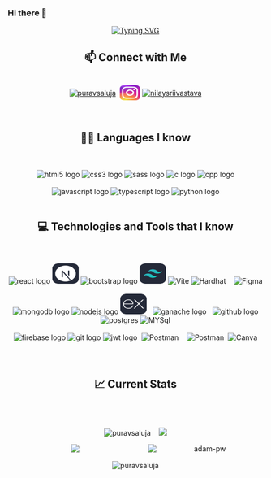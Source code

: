 ### Hi there 👋



<p align="center"><a href="https://github.com/purav001"><img src="https://readme-typing-svg.demolab.com?font=Fira+Code&duration=6000&pause=1000&color=2AA889&center=true&vCenter=true&width=435&lines=Hi+There%2C+I'm+Nilay+Srivastava%F0%9F%91%8B;A+Self-motivated+Tech+Enthusiast;Always+Learning+New+Things;" alt="Typing SVG" /></a></p>

<div align="center">
  
## :mailbox: Connect with Me</br>
<br/>
<a href="www.linkedin.com/in/puravsaluja4/" target="blank"><img align="center" src="https://raw.githubusercontent.com/rahuldkjain/github-profile-readme-generator/master/src/images/icons/Social/linked-in-alt.svg" alt="puravsaluja" height="30" width="40" /></a>&nbsp; 
<a href="https://www.instagram.com/puravsaluja13/" target="blank"><img align="center" src="https://github.com/wle8300/instagram-logo/blob/master/logo.svg" alt="puravsaluja" height="30" width="40" /></a>
<a href="https://personal-website-wine-sigma-44.vercel.app" target="blank"><img align="center" src="https://github.com/nilaysrivastava/nilaysrivastava/assets/139038819/3a1c61ba-c0fa-4f34-82e7-5a0791b33e14" alt="nilaysriivastava" height="30" width="40" /></a>
</p>
</div>

<br />
<p align="center">
<div align="center">

## :man_technologist: Languages I know
<br/>
<br/>
<img src="https://cdn.jsdelivr.net/gh/devicons/devicon/icons/html5/html5-original.svg" height="40" width="52" alt="html5 logo"  />
<img src="https://cdn.jsdelivr.net/gh/devicons/devicon/icons/css3/css3-original.svg" height="40" width="52" alt="css3 logo"  />
<img src="https://cdn.jsdelivr.net/gh/devicons/devicon/icons/sass/java-original.svg" height="40" width="52" alt="sass logo"  />
<img src="https://raw.githubusercontent.com/jmnote/z-icons/master/svg/c.svg" height="40" width="52" alt="c logo"  />
<img src="https://raw.githubusercontent.com/jmnote/z-icons/master/svg/cpp.svg" height="40" width="52" alt="cpp logo"  />
<br/>
<br/>
<img src="https://raw.githubusercontent.com/jmnote/z-icons/master/svg/javascript.svg" height="40" width="52" alt="javascript logo"  />
<img src="https://cdn.jsdelivr.net/gh/devicons/devicon/icons/typescript/typescript-original.svg" height="40" width="52" alt="typescript logo"  />
<img src="https://upload.wikimedia.org/wikipedia/commons/thumb/c/c3/Python-logo-notext.svg/230px-Python-logo-notext.svg.png" height="40" width="52" alt="python logo"  />
<br/>
<br/>

## :computer: Technologies and Tools that I know
  
<br />
  

<br />  
  
<img src="https://cdn.jsdelivr.net/gh/devicons/devicon/icons/react/react-original.svg" height="40" width="52" alt="react logo"  />
<img src="https://raw.githubusercontent.com/tandpfun/skill-icons/main/icons/NextJS-Dark.svg" height="40" width="52" alt="nextjs logo"  />
<img src="https://cdn.jsdelivr.net/gh/devicons/devicon/icons/bootstrap/bootstrap-original.svg" height="40" width="52" alt="bootstrap logo"  />
<img src="https://raw.githubusercontent.com/tandpfun/skill-icons/main/icons/TailwindCSS-Dark.svg" height="40" width="52" alt="tailwindcss logo"  />
<img src="https://github.com/marwin1991/profile-technology-icons/assets/62091613/b40892ef-efb8-4b0e-a6b5-d1cfc2f3fc35" height="40" width="52" alt="Vite"  />
<img src="https://seeklogo.com/images/H/hardhat-logo-888739EBB4-seeklogo.com.png" height="40" width="52" alt="Hardhat"  />&nbsp; &nbsp; 
<img src="https://upload.wikimedia.org/wikipedia/commons/thumb/3/33/Figma-logo.svg/1667px-Figma-logo.svg.png" height="40" width="35" alt="Figma" />

<br />
<br />  

<img src="https://cdn.jsdelivr.net/gh/devicons/devicon/icons/mongodb/mongodb-original.svg" height="40" width="52" alt="mongodb logo"  />
<img src="https://cdn.jsdelivr.net/gh/devicons/devicon/icons/nodejs/nodejs-original.svg" height="40" width="52" alt="nodejs logo"  />
<img src="https://raw.githubusercontent.com/tandpfun/skill-icons/main/icons/ExpressJS-Dark.svg" height="40" width="52" alt="express logo"  />  &nbsp; 
<img src="https://seeklogo.com/images/G/ganache-logo-1EB72084A8-seeklogo.com.png" height="40" width="40" alt="ganache logo"  /> &nbsp;
<img src="https://github.githubassets.com/assets/GitHub-Mark-ea2971cee799.png" height="40" width="40" alt="github logo"  />  
<img src="https://user-images.githubusercontent.com/25181517/117208740-bfb78400-adf5-11eb-97bb-09072b6bedfc.png" height="40" width="52" alt="postgres"  />  
<img src="https://user-images.githubusercontent.com/25181517/183896128-ec99105a-ec1a-4d85-b08b-1aa1620b2046.png" height="40" width="52" alt="MYSql"  />  
<br />
<br />  
  
<img src="https://cdn.jsdelivr.net/gh/devicons/devicon/icons/firebase/firebase-plain.svg" height="40" width="52" alt="firebase logo"  />
<img src="https://cdn.jsdelivr.net/gh/devicons/devicon/icons/git/git-original.svg" height="40" width="52" alt="git logo"  />
<img src="https://jwt.io/img/icon.svg" height="40" width="52" alt="jwt logo"  />&nbsp; 
<img height="40" src="https://user-images.githubusercontent.com/25181517/192109061-e138ca71-337c-4019-8d42-4792fdaa7128.png" alt="Postman" title="Postman"/>&nbsp; &nbsp; 
<img height="40" src="https://cdn.worldvectorlogo.com/logos/framer-motion.svg" alt="Postman" title="Framer Motion"/>&nbsp; 
<img height="40" src="https://github.com/marwin1991/profile-technology-icons/assets/136815194/02494c7c-de6a-43a6-9293-6369696842ed" alt="Canva" title="Canva"/>
</div>

###

</div>
<br />

<div align="center">
  
 ## :chart_with_upwards_trend: Current Stats
</br>
</div>
<br />
<p align="center"><img width="45%" src="https://github-readme-streak-stats.herokuapp.com/?user=purav001&theme=gotham&show_icons=true" alt="puravsaluja"/>&nbsp; &nbsp; 

<img width="45%" src="https://github-readme-stats-ten-gilt.vercel.app/api?username=purav001&show_icons=true&theme=gotham"/>
</p>

<p align="center"><img  width="45%" src="https://github-readme-stats-ten-gilt.vercel.app/api/top-langs/?username=purav001&theme=gotham"/>&nbsp; &nbsp; 
<img width="45%" align="right" src="https://github.com/Adam-pw/Adam-pw/blob/main/animation_500_kxa883sd.gif" alt="adam-pw" />

</p>

<p align="center"><img src="https://komarev.com/ghpvc/?username=purav001&label=Profile%20views&color=0e75b6&style=flat"
    alt="puravsaluja" /></p>
